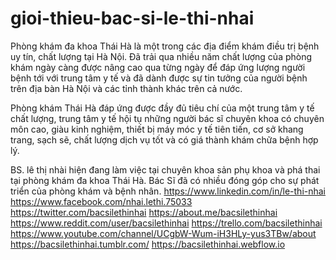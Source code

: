 # gioi-thieu-bac-si-le-thi-nhai
Phòng khám đa khoa Thái Hà là một trong các địa điểm khám điều trị bệnh uy tín, chất lượng tại Hà Nội. Đã trải qua nhiều năm chất lượng của phòng khám ngày càng được nâng cao qua từng ngày để đáp ứng lượng người bệnh tới với trung tâm y tế và đã dành được sự tin tưởng của người bệnh trên địa bàn Hà Nội và các tỉnh thành khác trên cả nước.

Phòng khám Thái Hà đáp ứng được đầy đủ tiêu chí của một trung tâm y tế chất lượng, trung tâm y tế hội tụ những người bác sĩ chuyên khoa có chuyên môn cao, giàu kinh nghiệm, thiết bị máy móc y tế tiên tiến, cơ sở khang trang, sạch sẽ, chất lượng dịch vụ tốt và có giá thành khám chữa bệnh hợp lý.

BS. lê thị nhài hiện đang làm việc tại chuyên khoa sản phụ khoa và phá thai tại phòng khám đa khoa Thái Hà. Bác Sĩ đã có nhiều đóng góp cho sự phát triển của phòng khám và bệnh nhân. https://www.linkedin.com/in/le-thi-nhai https://www.facebook.com/nhai.lethi.75033 https://twitter.com/bacsilethinhai https://about.me/bacsilethinhai https://www.reddit.com/user/bacsilethinhai https://trello.com/bacsilethinhai https://www.youtube.com/channel/UCgbW-Wum-iH3HLy-yus3TBw/about https://bacsilethinhai.tumblr.com/ https://bacsilethinhai.webflow.io
